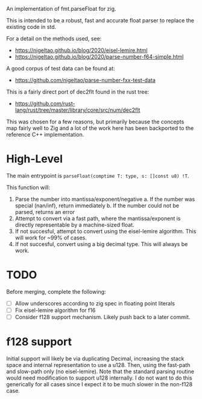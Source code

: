 An implementation of fmt.parseFloat for zig.

This is intended to be a robust, fast and accurate float parser to replace the
existing code in std.

For a detail on the methods used, see:
 - https://nigeltao.github.io/blog/2020/eisel-lemire.html
 - https://nigeltao.github.io/blog/2020/parse-number-f64-simple.html

A good corpus of test data can be found at:
 - https://github.com/nigeltao/parse-number-fxx-test-data

This is a fairly direct port of dec2flt found in the rust tree:
 - https://github.com/rust-lang/rust/tree/master/library/core/src/num/dec2flt

This was chosen for a few reasons, but primarily because the concepts map fairly
well to Zig and a lot of the work here has been backported to the reference C++
implementation.

# High-Level

The main entrypoint is `parseFloat(comptime T: type, s: []const u8) !T`.

This function will:
 1. Parse the number into mantissa/exponent/negative
    a. If the number was special (nan/inf), return immediately
    b. If the number could not be parsed, returns an error
 2. Attempt to convert via a fast path, where the mantissa/exponent is directly
    representable by a machine-sized float.
 3. If not succesful, attempt to convert using the eisel-lemire algorithm.
    This will work for ~99% of cases.
 4. If not succesful, convert using a big decimal type. This will always be
    work.

# TODO

Before merging, complete the following:

 - [ ] Allow underscores according to zig spec in floating point literals
 - [ ] Fix eisel-lemire algorithm for f16
 - [ ] Consider f128 support mechanism. Likely push back to a later commit.

# f128 support

Initial support will likely be via duplicating Decimal, increasing the stack
space and internal representation to use a u128. Then, using the fast-path and
slow-path only (no eisel-lemire). Note that the standard parsing routine would
need modification to support u128 internally. I do not want to do this
generically for all cases since I expect it to be much slower in the non-f128
case.
